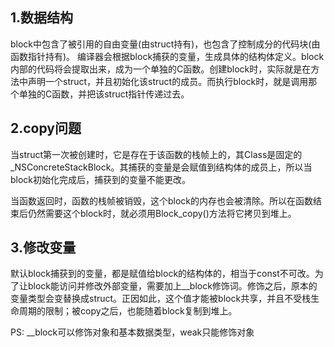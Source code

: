 ## 1.数据结构
block中包含了被引用的自由变量(由struct持有)，也包含了控制成分的代码块(由函数指针持有)。
编译器会根据block捕获的变量，生成具体的结构体定义。block内部的代码将会提取出来，成为一个单独的C函数。创建block时，实际就是在方法中声明一个struct，并且初始化该struct的成员。而执行block时，就是调用那个单独的C函数，并把该struct指针传递过去。

## 2.copy问题
当struct第一次被创建时，它是存在于该函数的栈帧上的，其Class是固定的_NSConcreteStackBlock。其捕获的变量是会赋值到结构体的成员上，所以当block初始化完成后，捕获到的变量不能更改。

当函数返回时，函数的栈帧被销毁，这个block的内存也会被清除。所以在函数结束后仍然需要这个block时，就必须用Block_copy()方法将它拷贝到堆上。

## 3.修改变量
默认block捕获到的变量，都是赋值给block的结构体的，相当于const不可改。为了让block能访问并修改外部变量，需要加上__block修饰词。修饰之后，原本的变量类型会变替换成struct。正因如此，这个值才能被block共享，并且不受栈生命周期的限制；被copy之后，也能随着block复制到堆上。

PS: 
__block可以修饰对象和基本数据类型，weak只能修饰对象

